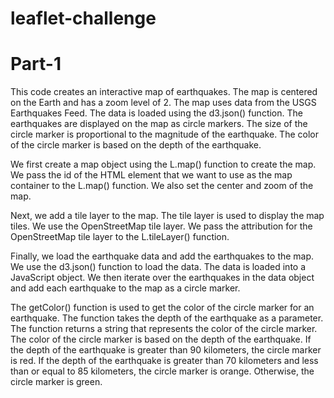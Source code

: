 # leaflet-challenge

# Part-1

This code creates an interactive map of earthquakes. The map is centered on the Earth and has a zoom level of 2. The map uses data from the USGS Earthquakes Feed. The data is loaded using the d3.json() function. The earthquakes are displayed on the map as circle markers. The size of the circle marker is proportional to the magnitude of the earthquake. The color of the circle marker is based on the depth of the earthquake.

We first create a map object using the L.map() function to create the map. We pass the id of the HTML element that we want to use as the map container to the L.map() function. We also set the center and zoom of the map.

Next, we add a tile layer to the map. The tile layer is used to display the map tiles. We use the OpenStreetMap tile layer. We pass the attribution for the OpenStreetMap tile layer to the L.tileLayer() function.

Finally, we load the earthquake data and add the earthquakes to the map. We use the d3.json() function to load the data. The data is loaded into a JavaScript object. We then iterate over the earthquakes in the data object and add each earthquake to the map as a circle marker.

The getColor() function is used to get the color of the circle marker for an earthquake. The function takes the depth of the earthquake as a parameter. The function returns a string that represents the color of the circle marker. The color of the circle marker is based on the depth of the earthquake. If the depth of the earthquake is greater than 90 kilometers, the circle marker is red. If the depth of the earthquake is greater than 70 kilometers and less than or equal to 85 kilometers, the circle marker is orange. Otherwise, the circle marker is green.

